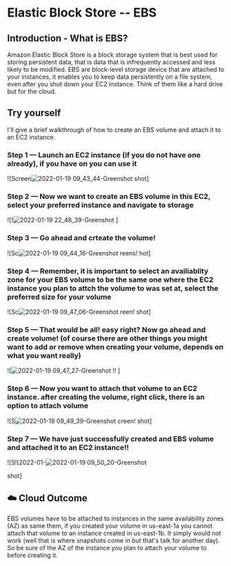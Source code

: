 
# Elastic Block Store -- EBS

## Introduction - What is EBS?

Amazon Elastic Block Store is a block storage system that is best used for storing persistent data, that is data that is infrequently accessed and less likely to be modified.
EBS are block-level storage device that are attached to your instances, it enables you to keep data persistently on a file system, even after you shut down your EC2 instance.
Think of them like a hard drive but for the cloud.


## Try yourself

I'll give a brief walkthrough of how to create an EBS volume and attach it to an EC2 instance.

### Step 1 — Launch an EC2 instance (if you do not have one already), if you have on you can use it 

![Screen![2022-01-19 09_43_44-Greenshot](https://user-images.githubusercontent.com/88492373/150218949-0f39335e-6855-4ce9-aa15-57b946d5f1f5.png)
shot]

### Step 2 — Now we want to create an EBS volume in this EC2, select your preferred instance and navigate to storage

![!![2022-01-19 22_48_39-Greenshot](https://user-images.githubusercontent.com/88492373/150219692-8b442909-10b4-477b-b6a9-d765428c6aad.png)
]

### Step 3 — Go ahead and crteate the volume! 

![Sc![2022-01-19 09_44_16-Greenshot](https://user-images.githubusercontent.com/88492373/150220144-cc7d676d-5285-4c7e-b084-0a9656eca9e2.png)
reens!
hot]

### Step 4 — Remember, it is important to select an availiablity zone for your EBS volume to be the same one where the EC2 instance you plan to attch the volume to was set at, select the preferred size for your volume 

![Sc![2022-01-19 09_47_06-Greenshot](https://user-images.githubusercontent.com/88492373/150220679-0d141dfb-5fa0-4fde-a9a4-b0a64a7501f3.png)
reen!
shot]

### Step 5 — That would be all! easy right? Now go ahead and create volume! (of course there are other things you might want to add or remove when creating your volume, depends on what you want really)

![![2022-01-19 09_47_27-Greenshot](https://user-images.githubusercontent.com/88492373/150221290-e22ca336-e926-4d7b-b698-8cff911249cf.png)
!!
]

### Step 6 — Now you want to attach that volume to an EC2 instance. after creating the volume, right click, there is an option to attach volume 

![S![2022-01-19 09_49_39-Greenshot](https://user-images.githubusercontent.com/88492373/150222330-e0a42c64-57e0-4f9e-8b32-4a6474ef8126.png)
creen!
shot]

### Step 7 — We have just successfully created and EBS volume and attached it to an EC2 instance!! 

![S![2022-01-![2022-01-19 09_50_20-Greenshot](https://user-images.githubusercontent.com/88492373/150222595-5d9bcdf6-d462-4c4f-b7c2-27890361d1d2.png)

shot]
## ☁️ Cloud Outcome

EBS volumes have to be attached to instances in the same availability zones (AZ) as same them, if you created your volume in us-east-1a you cannot attach that volume to an instance created in us-east-1b. It simply would not work (well that is where snapshots come in but that's talk for another day). So be sure of the AZ of the instance you plan to attach your volume to before creating it. 


